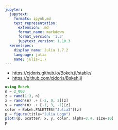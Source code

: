 ```yaml
---
jupyter:
  jupytext:
    formats: ipynb,md
    text_representation:
      extension: .md
      format_name: markdown
      format_version: '1.3'
      jupytext_version: 1.10.3
  kernelspec:
    display_name: Julia 1.7.2
    language: julia
    name: julia-1.7
---
```


* https://cjdoris.github.io/Bokeh.jl/stable/
* https://github.com/cjdoris/Bokeh.jl

```julia
using Bokeh
n = 2_000
z = rand(1:3, n)
x = randn(n) .+ [-2, 0, 2][z]
y = randn(n) .+ [-1, 3, -1][z]
color = Bokeh.PALETTES["Julia3"][z]
p = figure(title="Julia Logo")
plot!(p, Scatter; x, y, color, alpha=0.4, size=10)
p
```

```julia

```
